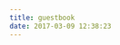 ```yaml
---
title: guestbook
date: 2017-03-09 12:38:23
---
```



<div class="ds-recent-visitors" data-num-items="28" data-avatar-size="42" id="ds-recent-visitors"></div>
